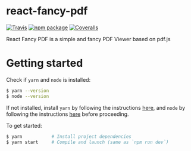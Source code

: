 # react-fancy-pdf

[![Travis][build-badge]][build]
[![npm package][npm-badge]][npm]
[![Coveralls][coveralls-badge]][coveralls]

React Fancy PDF is a simple and fancy PDF Viewer based on pdf.js

# Getting started
Check if `yarn` and `node` is installed:
```bash
$ yarn --version
$ node --version
```

If not installed, install `yarn` by following the instructions [here](https://yarnpkg.com/en/docs/install), and `node` by following the instructions [here](https://nodejs.org/en/download/) before proceeding.


To get started:
```bash
$ yarn           # Install project dependencies
$ yarn start     # Compile and launch (same as `npm run dev`)
```

[build-badge]: https://img.shields.io/travis/user/repo/master.png?style=flat-square
[build]: https://travis-ci.org/user/repo

[npm-badge]: https://img.shields.io/npm/v/npm-package.png?style=flat-square
[npm]: https://www.npmjs.org/package/npm-package

[coveralls-badge]: https://img.shields.io/coveralls/user/repo/master.png?style=flat-square
[coveralls]: https://coveralls.io/github/user/repo
